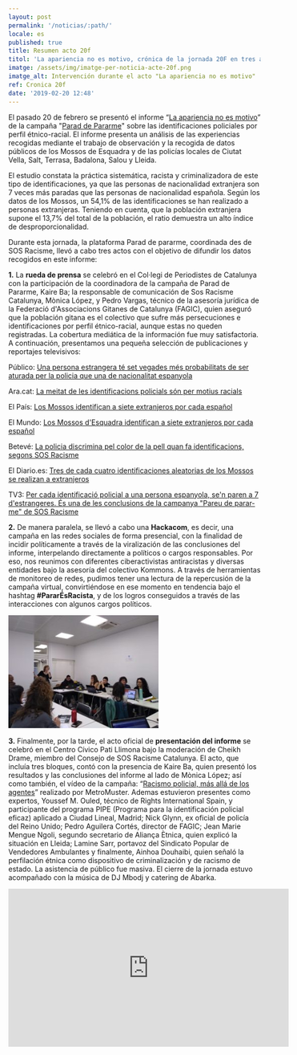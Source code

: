 ```yaml
---
layout: post
permalink: '/noticias/:path/'
locale: es
published: true
title: Resumen acto 20f
titol: 'La apariencia no es motivo, crónica de la jornada 20F en tres actos'
imatge: /assets/img/imatge-per-noticia-acte-20f.png
imatge_alt: Intervención durante el acto "La apariencia no es motivo"
ref: Cronica 20f
date: '2019-02-20 12:48'
---
```

El pasado 20 de febrero se presentó el informe “[La apariencia no es motivo](https://www.pareudepararme.org/assets/img/informe2018-ca.pdf)” de la campaña "[Parad de Pararme](https://www.paraddepararme.org/inicio/)" sobre las identificaciones policiales por perfil étnico-racial. El informe presenta un análisis de las experiencias recogidas mediante el trabajo de observación y la recogida de datos públicos de los Mossos de Esquadra y de las policías locales de Ciutat Vella, Salt, Terrasa, Badalona, Salou y Lleida.

El estudio constata la práctica sistemática, racista y criminalizadora de este tipo de identificaciones, ya que las personas de nacionalidad extranjera son 7 veces más paradas que las personas de nacionalidad española. Según los datos de los Mossos, un 54,1% de las identificaciones se han realizado a personas extranjeras. Teniendo en cuenta, que la población extranjera supone el 13,7% del total de la población, el ratio demuestra un alto índice de desproporcionalidad.

Durante esta jornada, la plataforma Parad de pararme, coordinada des de SOS Racisme, llevó a cabo tres actos con el objetivo de difundir los datos recogidos en este informe:

**1.** La **rueda de prensa** se celebró en el Col·legi de Periodistes de Catalunya con la participación de la coordinadora de la campaña de Parad de Pararme, Kaire Ba; la responsable de comunicación de Sos Racisme Catalunya, Mònica López, y Pedro Vargas, técnico de la asesoría jurídica de la Federació d'Associacions Gitanes de Catalunya (FAGIC), quien aseguró que la población gitana es el colectivo que sufre más persecuciones e identificaciones por perfil étnico-racial, aunque estas no queden registradas. La cobertura mediática de la información fue muy satisfactoria. A continuación, presentamos una pequeña selección de publicaciones y reportajes televisivos:

Público: [Una persona estrangera té set vegades més probabilitats de ser aturada per la policia que una de nacionalitat espanyola](https://www.publico.es/public/racisme-institucional-persona-estrangera-set-vegades-mes-probabilitats-aturada-per-policia-nacionalitat-espanyola.html)

Ara.cat: [La meitat de les identificacions policials són per motius racials
](https://www.ara.cat/societat/meitat-identificacions-policials-motius-racials_0_2183781819.html)

El País: [Los Mossos identifican a siete extranjeros por cada español
](https://elpais.com/ccaa/2019/02/20/catalunya/1550663670_155055.html)

El Mundo: [Los Mossos d'Esquadra identifican a siete extranjeros por cada español
](https://www.elmundo.es/cataluna/2019/02/20/5c6d45a721efa0da7a8b4609.html)

Betevé: [La policia discrimina pel color de la pell quan fa identificacions, segons SOS Racisme
](https://beteve.cat/societat/sos-racisme-identificacions-policia/)

El Diario.es: [Tres de cada cuatro identificaciones aleatorias de los Mossos se realizan a extranjeros](https://www.eldiario.es/catalunya/identificaciones-Mossos-dEsquadra-poblacion-extranjera_0_870013107.html)



TV3: [Per cada identificació policial a una persona espanyola, se'n paren a 7 d'estrangeres. És una de les conclusions de la campanya "Pareu de parar-me" de SOS Racisme](<Per cada identificació policial a una persona espanyola, se'n paren a 7 d'estrangeres. És una de les conclusions de la campanya "Pareu de parar-me" de SOS Racisme>)

**2.** De manera paralela, se llevó a cabo una **Hackacom**, es decir, una campaña en las redes sociales de forma presencial, con la finalidad de incidir políticamente a través de la viralización de las conclusiones del informe, interpelando directamente a políticos o cargos responsables. Por eso, nos reunimos con diferentes ciberactivistas antiracistas y diversas entidades bajo la asesoría del colectivo Kommons. A través de herramientas de monitoreo de redes, pudimos tener una lectura de la repercusión de la campaña virtual, convirtiéndose en ese momento en tendencia bajo el hashtag **\#PararÉsRacista**, y de los logros conseguidos a través de las interacciones con algunos cargos políticos.

![](/assets/img/hackacom.jpg)

**3.** Finalmente, por la tarde, el acto oficial de **presentación del informe** se celebró en el Centro Cívico Pati Llimona bajo la moderación de Cheikh Drame, miembro del Consejo de SOS Racisme Catalunya. El acto, que incluía tres bloques, contó con la presencia de Kaire Ba, quien presentó los resultados y las conclusiones del informe al lado de Mònica López; así como también, el vídeo de la campaña: “[Racismo policial, más allá de los agentes](https://www.youtube.com/watch?v=faq4zbQdO2E&list=PL6sTQdZ8s9kephXO1i4esLBKL0N5kQefR&index=17&t=8s)” realizado por MetroMuster. Ademas estuvieron presentes como expertos, Youssef M. Ouled, técnico de Rights International Spain, y participante del programa PIPE (Programa para  la identificación policial eficaz) aplicado a Ciudad Lineal, Madrid; Nick Glynn, ex oficial de policía del Reino Unido; Pedro Aguilera Cortés, director de FAGIC; Jean Marie Mengue Ngoli, segundo secretario de Aliança Ètnica, quien explicó la situación en Lleida; Lamine Sarr, portavoz del Sindicato Popular de Vendedores Ambulantes y finalmente, Ainhoa Douhaibi, quien señaló la perfilación étnica como dispositivo de criminalización y de racismo de estado. La asistencia de público fue masiva. El cierre de la jornada estuvo acompañado con la música de DJ Mbodj y catering de Abarka.

<iframe src="https://www.youtube.com/embed/mq3muFG5Qck" width="560" height="315" frameborder="0" allowfullscreen="allowfullscreen"></iframe>
